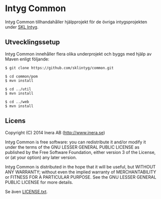 # Intyg Common
Intyg Common tillhandahåller hjälpprojekt för de övriga intygsprojekten under [SKL Intyg](http://github.com/sklintyg).

## Utvecklingssetup
Intyg Common innehåller flera olika underprojekt och byggs med hjälp av Maven enligt följande:

```
$ git clone https://github.com/sklintyg/common.git

$ cd common/pom
$ mvn install

$ cd ../util
$ mvn install

$ cd ../web
$ mvn install
```

## Licens

Copyright (C) 2014 Inera AB (http://www.inera.se)

Intyg Common is free software: you can redistribute it and/or modify it under the terms of the GNU LESSER GENERAL PUBLIC LICENSE as published by the Free Software Foundation, either version 3 of the License, or (at your option) any later version.

Intyg Common is distributed in the hope that it will be useful, but WITHOUT ANY WARRANTY; without even the implied warranty of MERCHANTABILITY or FITNESS FOR A PARTICULAR PURPOSE.  See the GNU LESSER GENERAL PUBLIC LICENSE for more details.

Se även [LICENSE.txt](https://github.com/sklintyg/common/blob/master/LICENSE.txt). 
